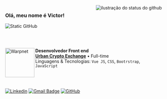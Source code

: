 <img align='right' src="https://github-readme-stats.vercel.app/api?username=VictorLeandroo&show_icons=true&theme=transparent" alt="ilustração do status do github">

### Olá, meu nome é Victor!

<img src="https://img.shields.io/static/v1?label=Overview&message=Victor&color=0000ff&style=for-the-badge&logo=GitHub" alt="Static GitHub">

<br/><br/>

<img align="left" height="94px" width="94px" alt="Warpnet" src="https://lh3.googleusercontent.com/p/AF1QipPaBpPH6hdGbcku1YjdrycEwi5ALBJarCPgFsp9=s680-w680-h510-rw"/>

**Desenvolvedor Front end** \
[**Urban Crypto Exchange**](https://www.urbanexchange.com.br/) • Full-time \
Linguagens & Tecnologias: `Vue JS`, `CSS`, `Bootrstrap`, `JavaScript`\
<br/><br/><br/>


[![Linkedin](https://img.shields.io/badge/-Victor-blue?style=flat-square&logo=Linkedin&logoColor=white&link=https://www.linkedin.com/in/victor-eleuterio/)](https://www.linkedin.com/in/victor-eleuterio/)
[![Gmail Badge](https://img.shields.io/badge/-victorleandro430@gmail.com-006bed?style=flat-square&logo=Gmail&logoColor=white&link=mailto:victorleandro430@gmail.com)](mailto:victorleandro430@gmail.com)
[![GitHub](https://img.shields.io/github/followers/VictorLeandroo?label=follow&style=social)](https://github.com/VictorLeandroo)
